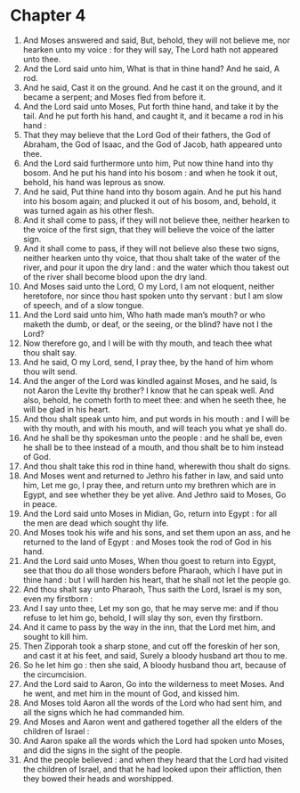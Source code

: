 # Chapter 4

1. And Moses answered and said, But, behold, they will not believe me, nor hearken unto my voice : for they will say, The Lord hath not appeared unto thee.
2. And the Lord said unto him, What is that in thine hand? And he said, A rod.
3. And he said, Cast it on the ground. And he cast it on the ground, and it became a serpent; and Moses fled from before it.
4. And the Lord said unto Moses, Put forth thine hand, and take it by the tail. And he put forth his hand, and caught it, and it became a rod in his hand :
5. That they may believe that the Lord God of their fathers, the God of Abraham, the God of Isaac, and the God of Jacob, hath appeared unto thee.
6. And the Lord said furthermore unto him, Put now thine hand into thy bosom. And he put his hand into his bosom : and when he took it out, behold, his hand was leprous as snow.
7. And he said, Put thine hand into thy bosom again. And he put his hand into his bosom again; and plucked it out of his bosom, and, behold, it was turned again as his other flesh.
8. And it shall come to pass, if they will not believe thee, neither hearken to the voice of the first sign, that they will believe the voice of the latter sign.
9. And it shall come to pass, if they will not believe also these two signs, neither hearken unto thy voice, that thou shalt take of the water of the river, and pour it upon the dry land : and the water which thou takest out of the river shall become blood upon the dry land.
10. And Moses said unto the Lord, O my Lord, I am not eloquent, neither heretofore, nor since thou hast spoken unto thy servant : but I am slow of speech, and of a slow tongue.
11. And the Lord said unto him, Who hath made man’s mouth? or who maketh the dumb, or deaf, or the seeing, or the blind? have not I the Lord?
12. Now therefore go, and I will be with thy mouth, and teach thee what thou shalt say.
13. And he said, O my Lord, send, I pray thee, by the hand of him whom thou wilt send.
14. And the anger of the Lord was kindled against Moses, and he said, Is not Aaron the Levite thy brother? I know that he can speak well. And also, behold, he cometh forth to meet thee: and when he seeth thee, he will be glad in his heart.
15. And thou shalt speak unto him, and put words in his mouth : and I will be with thy mouth, and with his mouth, and will teach you what ye shall do.
16. And he shall be thy spokesman unto the people : and he shall be, even he shall be to thee instead of a mouth, and thou shalt be to him instead of God.
17. And thou shalt take this rod in thine hand, wherewith thou shalt do signs.
18. And Moses went and returned to Jethro his father in law, and said unto him, Let me go, I pray thee, and return unto my brethren which are in Egypt, and see whether they be yet alive. And Jethro said to Moses, Go in peace.
19. And the Lord said unto Moses in Midian, Go, return into Egypt : for all the men are dead which sought thy life.
20. And Moses took his wife and his sons, and set them upon an ass, and he returned to the land of Egypt : and Moses took the rod of God in his hand.
21. And the Lord said unto Moses, When thou goest to return into Egypt, see that thou do all those wonders before Pharaoh, which I have put in thine hand : but I will harden his heart, that he shall not let the people go.
22. And thou shalt say unto Pharaoh, Thus saith the Lord, Israel is my son, even my firstborn :
23. And I say unto thee, Let my son go, that he may serve me: and if thou refuse to let him go, behold, I will slay thy son, even thy firstborn.
24. And it came to pass by the way in the inn, that the Lord met him, and sought to kill him.
25. Then Zipporah took a sharp stone, and cut off the foreskin of her son, and cast it at his feet, and said, Surely a bloody husband art thou to me.
26. So he let him go : then she said, A bloody husband thou art, because of the circumcision.
27. And the Lord said to Aaron, Go into the wilderness to meet Moses. And he went, and met him in the mount of God, and kissed him.
28. And Moses told Aaron all the words of the Lord who had sent him, and all the signs which he had commanded him.
29. And Moses and Aaron went and gathered together all the elders of the children of Israel :
30. And Aaron spake all the words which the Lord had spoken unto Moses, and did the signs in the sight of the people.
31. And the people believed : and when they heard that the Lord had visited the children of Israel, and that he had looked upon their affliction, then they bowed their heads and worshipped.

